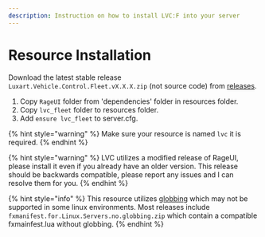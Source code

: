 ```yaml
---
description: Instruction on how to install LVC:F into your server
---
```


# Resource Installation

Download the latest stable release `Luxart.Vehicle.Control.Fleet.vX.X.X.zip` (not source code) from [releases](https://github.com/TrevorBarns/luxart-vehicle-control-fleet/releases).

1. Copy `RageUI` folder from 'dependencies' folder in resources folder.
2. Copy `lvc_fleet` folder to resources folder.
3. Add `ensure lvc_fleet` to server.cfg.

{% hint style="warning" %}
Make sure your resource is named `lvc` it is required.
{% endhint %}

{% hint style="warning" %}
LVC utilizes a modified release of RageUI, please install it even if you already have an older version. This release should be backwards compatible, please report any issues and I can resolve them for you.
{% endhint %}

{% hint style="info" %}
This resource utilizes [globbing](https://docs.fivem.net/docs/scripting-reference/resource-manifest/resource-manifest/#globbing) which may not be supported in some linux environments. Most releases include `fxmanifest.for.Linux.Servers.no.globbing.zip` which contain a compatible fxmainfest.lua without globbing.
{% endhint %}

